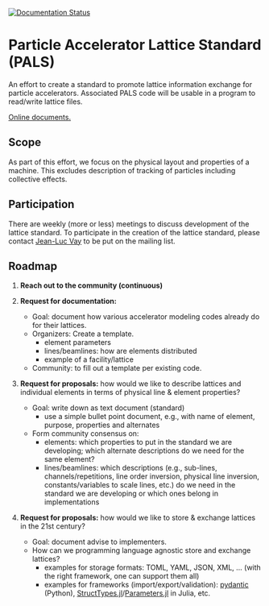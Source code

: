 [![Documentation Status](https://readthedocs.org/projects/pals-project/badge/?version=latest)](https://pals-project.readthedocs.io)

# Particle Accelerator Lattice Standard (PALS)

An effort to create a standard to promote lattice information exchange for particle accelerators.
Associated PALS code will be usable in a program to read/write lattice files.

[Online documents.](https://pals-project.readthedocs.io)

## Scope

As part of this effort, we focus on the physical layout and properties of a machine.
This excludes description of tracking of particles including collective effects.

## Participation

There are weekly (more or less) meetings to discuss development of the lattice standard.
To participate in the creation of the lattice standard, please contact [Jean-Luc Vay](https://github.com/jlvay) to be put on the mailing list.

## Roadmap

1. **Reach out to the community (continuous)**

2. **Request for documentation:** 
   * Goal: document how various accelerator modeling codes already do for their lattices.
   * Organizers: Create a template.
     * element parameters
     * lines/beamlines: how are elements distributed
     * example of a facility/lattice
   * Community: to fill out a template per existing code.

3. **Request for proposals:** how would we like to describe lattices and individual elements in terms of physical line & element properties?
   * Goal: write down as text document (standard)
     * use a simple bullet point document, e.g., with name of element, purpose, properties and alternates
   * Form community consensus on:
     * elements: which properties to put in the standard we are developing; which alternate descriptions do we need for the same element?
     * lines/beamlines: which descriptions (e.g., sub-lines, channels/repetitions, line order inversion, physical line inversion, constants/variables to scale lines, etc.) do we need in the standard we are developing or which ones belong in implementations

4. **Request for proposals:** how would we like to store & exchange lattices in the 21st century?
   * Goal: document advise to implementers.
   * How can we programming language agnostic store and exchange lattices?
     * examples for storage formats: TOML, YAML, JSON, XML, ... (with the right framework, one can support them all)
     * examples for frameworks (import/export/validation): [pydantic](https://docs.pydantic.dev) (Python), [StructTypes.jl](https://github.com/JuliaData/StructTypes.jl)/[Parameters.jl](https://github.com/mauro3/Parameters.jl) in Julia, etc.
